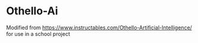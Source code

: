 # Othello-Ai

Modified from https://www.instructables.com/Othello-Artificial-Intelligence/ for use in a school project
